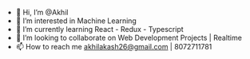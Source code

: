 - 👋 Hi, I’m @Akhil
- 👀 I’m interested in Machine Learning
- 🌱 I’m currently learning React - Redux - Typescript
- 💞️ I’m looking to collaborate on Web Development Projects | Realtime
- 📫 How to reach me akhilakash26@gmail.com | 8072711781

<!---
Ak-SK/Ak-SK is a ✨ special ✨ repository because its `README.md` (this file) appears on your GitHub profile.
You can click the Preview link to take a look at your changes.
--->
